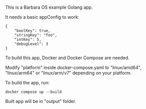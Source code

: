 This is a Barbara OS example Golang app.

It needs a basic appConfig to work:

```
{
    "boolKey": true,
    "stringKey": "foo",
    "intKey": 5,
    "debugLevel": 3
}
```

To build this app, Docker and Docker Compose are needed.

Modify "platform" inside docker-compose.yaml to "linux/amd64", "linux/arm64" or "linux/arm/v7" depending on your platform.

To build the app, run:
```
docker compose up --build
```

Built app will be in "output" folder.